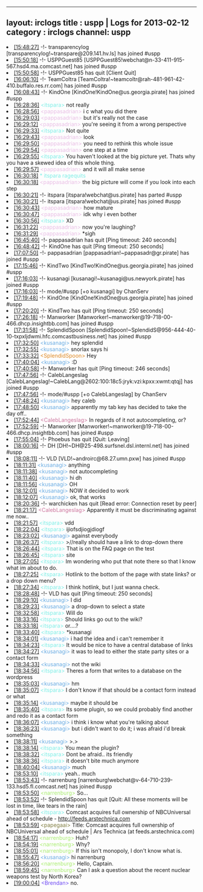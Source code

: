 
---
layout: irclogs
title : uspp | Logs for 2013-02-12
category : irclogs
channel: uspp
---
<li class="logitem"><a href="#15:48:27" name="15:48:27" class="time">[15:48:27]</a> -!- <span class="join">transparencylog</span> [transparencylog!~transpare@209.141.hv.ls] has joined #uspp </li>
<li class="logitem"><a href="#15:50:18" name="15:50:18" class="time">[15:50:18]</a> -!- <span class="join">USPPGuest85</span> [USPPGuest85!webchat@n-33-411-915-567.hsd4.ma.comcast.net] has joined #uspp </li>
<li class="logitem"><a href="#15:50:58" name="15:50:58" class="time">[15:50:58]</a> -!- <span class="quit">USPPGuest85</span> has quit [Client Quit] </li>
<li class="logitem"><a href="#16:06:10" name="16:06:10" class="time">[16:06:10]</a> -!- <span class="join">TeamColtra</span> [TeamColtra!~teamcoltr@rah-481-961-42-410.buffalo.res.rr.com] has joined #uspp </li>
<li class="logitem"><a href="#16:08:43" name="16:08:43" class="time">[16:08:43]</a> -!- <span class="join">KindOne</span> [KindOne!KindOne@us.georgia.pirate] has joined #uspp </li>
<li class="logitem"><a href="#16:28:36" name="16:28:36" class="time">[16:28:36]</a> <span class="person" style="color:#7deee6">&lt;itspara&gt;</span> not really </li>
<li class="logitem"><a href="#16:28:56" name="16:28:56" class="time">[16:28:56]</a> <span class="person" style="color:#e9bee5">&lt;pappasadrian&gt;</span> i c what you did there </li>
<li class="logitem"><a href="#16:29:03" name="16:29:03" class="time">[16:29:03]</a> <span class="person" style="color:#e9bee5">&lt;pappasadrian&gt;</span> but it's really not the case </li>
<li class="logitem"><a href="#16:29:12" name="16:29:12" class="time">[16:29:12]</a> <span class="person" style="color:#e9bee5">&lt;pappasadrian&gt;</span> you're seeing it from a wrong perspective </li>
<li class="logitem"><a href="#16:29:33" name="16:29:33" class="time">[16:29:33]</a> <span class="person" style="color:#7deee6">&lt;itspara&gt;</span> Not quite </li>
<li class="logitem"><a href="#16:29:43" name="16:29:43" class="time">[16:29:43]</a> <span class="person" style="color:#e9bee5">&lt;pappasadrian&gt;</span> look </li>
<li class="logitem"><a href="#16:29:50" name="16:29:50" class="time">[16:29:50]</a> <span class="person" style="color:#e9bee5">&lt;pappasadrian&gt;</span> you need to rethink this whole issue </li>
<li class="logitem"><a href="#16:29:54" name="16:29:54" class="time">[16:29:54]</a> <span class="person" style="color:#e9bee5">&lt;pappasadrian&gt;</span> one step at a time </li>
<li class="logitem"><a href="#16:29:55" name="16:29:55" class="time">[16:29:55]</a> <span class="person" style="color:#7deee6">&lt;itspara&gt;</span> You haven't looked at the big picture yet. Thats why you have a skewed idea of this whole thing. </li>
<li class="logitem"><a href="#16:29:57" name="16:29:57" class="time">[16:29:57]</a> <span class="person" style="color:#e9bee5">&lt;pappasadrian&gt;</span> and it will all make sense </li>
<li class="logitem"><a href="#16:30:18" name="16:30:18" class="time">[16:30:18]</a> <span class="person" style="color:#7deee6">* itspara ragequits</span> </li>
<li class="logitem"><a href="#16:30:18" name="16:30:18" class="time">[16:30:18]</a> <span class="person" style="color:#e9bee5">&lt;pappasadrian&gt;</span> the big picture will come if you look into each step </li>
<li class="logitem"><a href="#16:30:21" name="16:30:21" class="time">[16:30:21]</a> -!- <span class="part">itspara</span> [itspara!webchat@us.pirate] has parted #uspp </li>
<li class="logitem"><a href="#16:30:21" name="16:30:21" class="time">[16:30:21]</a> -!- <span class="join">itspara</span> [itspara!webchat@us.pirate] has joined #uspp </li>
<li class="logitem"><a href="#16:30:43" name="16:30:43" class="time">[16:30:43]</a> <span class="person" style="color:#e9bee5">&lt;pappasadrian&gt;</span> how mature </li>
<li class="logitem"><a href="#16:30:47" name="16:30:47" class="time">[16:30:47]</a> <span class="person" style="color:#e9bee5">&lt;pappasadrian&gt;</span> idk why i even bother </li>
<li class="logitem"><a href="#16:30:56" name="16:30:56" class="time">[16:30:56]</a> <span class="person" style="color:#7deee6">&lt;itspara&gt;</span> XD </li>
<li class="logitem"><a href="#16:31:22" name="16:31:22" class="time">[16:31:22]</a> <span class="person" style="color:#e9bee5">&lt;pappasadrian&gt;</span> now you're laughing? </li>
<li class="logitem"><a href="#16:31:29" name="16:31:29" class="time">[16:31:29]</a> <span class="person" style="color:#e9bee5">&lt;pappasadrian&gt;</span> *sigh </li>
<li class="logitem"><a href="#16:45:40" name="16:45:40" class="time">[16:45:40]</a> -!- <span class="quit">pappasadrian</span> has quit [Ping timeout: 240 seconds] </li>
<li class="logitem"><a href="#16:48:42" name="16:48:42" class="time">[16:48:42]</a> -!- <span class="quit">KindOne</span> has quit [Ping timeout: 250 seconds] </li>
<li class="logitem"><a href="#17:07:50" name="17:07:50" class="time">[17:07:50]</a> -!- <span class="join">pappasadrian</span> [pappasadrian!~pappasadr@gr.pirate] has joined #uspp </li>
<li class="logitem"><a href="#17:15:46" name="17:15:46" class="time">[17:15:46]</a> -!- <span class="join">KindTwo</span> [KindTwo!KindOne@us.georgia.pirate] has joined #uspp </li>
<li class="logitem"><a href="#17:16:03" name="17:16:03" class="time">[17:16:03]</a> -!- <span class="join">kusanagi</span> [kusanagi!~kusanagi@us.newyork.pirate] has joined #uspp </li>
<li class="logitem"><a href="#17:16:03" name="17:16:03" class="time">[17:16:03]</a> -!- mode/<span class="mode">#uspp</span> [+o kusanagi] by ChanServ </li>
<li class="logitem"><a href="#17:19:48" name="17:19:48" class="time">[17:19:48]</a> -!- <span class="join">KindOne</span> [KindOne!KindOne@us.georgia.pirate] has joined #uspp </li>
<li class="logitem"><a href="#17:20:20" name="17:20:20" class="time">[17:20:20]</a> -!- <span class="quit">KindTwo</span> has quit [Ping timeout: 250 seconds] </li>
<li class="logitem"><a href="#17:26:18" name="17:26:18" class="time">[17:26:18]</a> -!- <span class="join">Manworker</span> [Manworker!~manworker@19-718-00-466.dhcp.insightbb.com] has joined #uspp </li>
<li class="logitem"><a href="#17:31:58" name="17:31:58" class="time">[17:31:58]</a> -!- <span class="join">SplendidSpoon</span> [SplendidSpoon!~SplendidS@956-444-40-10-txpxljdwmi.hfc.comcastbusiness.net] has joined #uspp </li>
<li class="logitem"><a href="#17:32:50" name="17:32:50" class="time">[17:32:50]</a> <span class="person" style="color:#6aace3">&lt;kusanagi&gt;</span> hey splendid </li>
<li class="logitem"><a href="#17:32:55" name="17:32:55" class="time">[17:32:55]</a> <span class="person" style="color:#6aace3">&lt;kusanagi&gt;</span> snorlax says hi </li>
<li class="logitem"><a href="#17:33:32" name="17:33:32" class="time">[17:33:32]</a> <span class="person" style="color:#de8720">&lt;SplendidSpoon&gt;</span> Hey </li>
<li class="logitem"><a href="#17:40:04" name="17:40:04" class="time">[17:40:04]</a> <span class="person" style="color:#6aace3">&lt;kusanagi&gt;</span> :D </li>
<li class="logitem"><a href="#17:40:58" name="17:40:58" class="time">[17:40:58]</a> -!- <span class="quit">Manworker</span> has quit [Ping timeout: 246 seconds] </li>
<li class="logitem"><a href="#17:47:56" name="17:47:56" class="time">[17:47:56]</a> -!- <span class="join">CalebLangeslag</span> [CalebLangeslag!~CalebLang@2602:100:18c5:jryk:vzi:kpxx:xwmt:qtqj] has joined #uspp </li>
<li class="logitem"><a href="#17:47:56" name="17:47:56" class="time">[17:47:56]</a> -!- mode/<span class="mode">#uspp</span> [+o CalebLangeslag] by ChanServ </li>
<li class="logitem"><a href="#17:48:24" name="17:48:24" class="time">[17:48:24]</a> <span class="person" style="color:#6aace3">&lt;kusanagi&gt;</span> hey caleb </li>
<li class="logitem"><a href="#17:48:50" name="17:48:50" class="time">[17:48:50]</a> <span class="person" style="color:#6aace3">&lt;kusanagi&gt;</span> apparently my tab key has decided to take the day off.. </li>
<li class="logitem"><a href="#17:52:44" name="17:52:44" class="time">[17:52:44]</a> <span class="person" style="color:#cc749c">&lt;CalebLangeslag&gt;</span> In regards of it not autocompleting, or? </li>
<li class="logitem"><a href="#17:52:59" name="17:52:59" class="time">[17:52:59]</a> -!- <span class="join">Manworker</span> [Manworker!~manworker@19-718-00-466.dhcp.insightbb.com] has joined #uspp </li>
<li class="logitem"><a href="#17:55:04" name="17:55:04" class="time">[17:55:04]</a> -!- <span class="quit">Phoebus</span> has quit [Quit: Leaving] </li>
<li class="logitem"><a href="#18:00:16" name="18:00:16" class="time">[18:00:16]</a> -!- <span class="join">DH</span> [DH!~DH@25-498.surfsnel.dsl.internl.net] has joined #uspp </li>
<li class="logitem"><a href="#18:08:11" name="18:08:11" class="time">[18:08:11]</a> -!- <span class="join">VLD</span> [VLD!~androirc@68.27.umn.pxw] has joined #uspp </li>
<li class="logitem"><a href="#18:11:31" name="18:11:31" class="time">[18:11:31]</a> <span class="person" style="color:#6aace3">&lt;kusanagi&gt;</span> anything </li>
<li class="logitem"><a href="#18:11:38" name="18:11:38" class="time">[18:11:38]</a> <span class="person" style="color:#6aace3">&lt;kusanagi&gt;</span> not autocompleting </li>
<li class="logitem"><a href="#18:11:40" name="18:11:40" class="time">[18:11:40]</a> <span class="person" style="color:#6aace3">&lt;kusanagi&gt;</span> hi dh </li>
<li class="logitem"><a href="#18:11:56" name="18:11:56" class="time">[18:11:56]</a> <span class="person" style="color:#6aace3">&lt;kusanagi&gt;</span> OH </li>
<li class="logitem"><a href="#18:12:01" name="18:12:01" class="time">[18:12:01]</a> <span class="person" style="color:#6aace3">&lt;kusanagi&gt;</span> NOW it decided to work </li>
<li class="logitem"><a href="#18:12:07" name="18:12:07" class="time">[18:12:07]</a> <span class="person" style="color:#6aace3">&lt;kusanagi&gt;</span> ok, that works </li>
<li class="logitem"><a href="#18:20:36" name="18:20:36" class="time">[18:20:36]</a> -!- <span class="quit">warchicken</span> has quit [Read error: Connection reset by peer] </li>
<li class="logitem"><a href="#18:21:17" name="18:21:17" class="time">[18:21:17]</a> <span class="person" style="color:#cc749c">&lt;CalebLangeslag&gt;</span> Apparently it must be discriminating against me now.. </li>
<li class="logitem"><a href="#18:21:57" name="18:21:57" class="time">[18:21:57]</a> <span class="person" style="color:#7deee6">&lt;itspara&gt;</span> vdd </li>
<li class="logitem"><a href="#18:22:04" name="18:22:04" class="time">[18:22:04]</a> <span class="person" style="color:#7deee6">&lt;itspara&gt;</span> ijiofsdjiogjdiogf </li>
<li class="logitem"><a href="#18:23:02" name="18:23:02" class="time">[18:23:02]</a> <span class="person" style="color:#6aace3">&lt;kusanagi&gt;</span> against everybody </li>
<li class="logitem"><a href="#18:26:37" name="18:26:37" class="time">[18:26:37]</a> <span class="person" style="color:#7deee6">&lt;itspara&gt;</span> &gt;//really should have a link to drop-down there </li>
<li class="logitem"><a href="#18:26:44" name="18:26:44" class="time">[18:26:44]</a> <span class="person" style="color:#7deee6">&lt;itspara&gt;</span> That is on the FAQ page on the test </li>
<li class="logitem"><a href="#18:26:45" name="18:26:45" class="time">[18:26:45]</a> <span class="person" style="color:#7deee6">&lt;itspara&gt;</span> site </li>
<li class="logitem"><a href="#18:27:05" name="18:27:05" class="time">[18:27:05]</a> <span class="person" style="color:#7deee6">&lt;itspara&gt;</span> Im wondering who put that note there so that I know what im about to do. </li>
<li class="logitem"><a href="#18:27:25" name="18:27:25" class="time">[18:27:25]</a> <span class="person" style="color:#7deee6">&lt;itspara&gt;</span> Hotlink to the bottom of the page with state links? or a drop down menu? </li>
<li class="logitem"><a href="#18:27:34" name="18:27:34" class="time">[18:27:34]</a> <span class="person" style="color:#7deee6">&lt;itspara&gt;</span> I think hotlink, but I just wanna check. </li>
<li class="logitem"><a href="#18:28:48" name="18:28:48" class="time">[18:28:48]</a> -!- <span class="quit">VLD</span> has quit [Ping timeout: 250 seconds] </li>
<li class="logitem"><a href="#18:29:10" name="18:29:10" class="time">[18:29:10]</a> <span class="person" style="color:#6aace3">&lt;kusanagi&gt;</span> I did </li>
<li class="logitem"><a href="#18:29:23" name="18:29:23" class="time">[18:29:23]</a> <span class="person" style="color:#6aace3">&lt;kusanagi&gt;</span> a drop-down to select a state </li>
<li class="logitem"><a href="#18:32:58" name="18:32:58" class="time">[18:32:58]</a> <span class="person" style="color:#7deee6">&lt;itspara&gt;</span> Will do </li>
<li class="logitem"><a href="#18:33:16" name="18:33:16" class="time">[18:33:16]</a> <span class="person" style="color:#7deee6">&lt;itspara&gt;</span> Should links go out to the wiki? </li>
<li class="logitem"><a href="#18:33:18" name="18:33:18" class="time">[18:33:18]</a> <span class="person" style="color:#7deee6">&lt;itspara&gt;</span> or....? </li>
<li class="logitem"><a href="#18:33:40" name="18:33:40" class="time">[18:33:40]</a> <span class="person" style="color:#7deee6">&lt;itspara&gt;</span> *kusanagi </li>
<li class="logitem"><a href="#18:34:01" name="18:34:01" class="time">[18:34:01]</a> <span class="person" style="color:#6aace3">&lt;kusanagi&gt;</span> i had the idea and i can't remember it </li>
<li class="logitem"><a href="#18:34:23" name="18:34:23" class="time">[18:34:23]</a> <span class="person" style="color:#7deee6">&lt;itspara&gt;</span> It would be nice to have a central database of links </li>
<li class="logitem"><a href="#18:34:27" name="18:34:27" class="time">[18:34:27]</a> <span class="person" style="color:#6aace3">&lt;kusanagi&gt;</span> it was to lead to either the state party sites or a contact form </li>
<li class="logitem"><a href="#18:34:33" name="18:34:33" class="time">[18:34:33]</a> <span class="person" style="color:#6aace3">&lt;kusanagi&gt;</span> not the wiki </li>
<li class="logitem"><a href="#18:34:56" name="18:34:56" class="time">[18:34:56]</a> <span class="person" style="color:#7deee6">&lt;itspara&gt;</span> Theres a form that writes to a database on the wordpress </li>
<li class="logitem"><a href="#18:35:03" name="18:35:03" class="time">[18:35:03]</a> <span class="person" style="color:#6aace3">&lt;kusanagi&gt;</span> hm </li>
<li class="logitem"><a href="#18:35:07" name="18:35:07" class="time">[18:35:07]</a> <span class="person" style="color:#7deee6">&lt;itspara&gt;</span> I don't know if that should be a contact form instead or what </li>
<li class="logitem"><a href="#18:35:14" name="18:35:14" class="time">[18:35:14]</a> <span class="person" style="color:#6aace3">&lt;kusanagi&gt;</span> maybe it should be </li>
<li class="logitem"><a href="#18:35:40" name="18:35:40" class="time">[18:35:40]</a> <span class="person" style="color:#7deee6">&lt;itspara&gt;</span> Its some plugin, so we could probably find another and redo it as a contact form </li>
<li class="logitem"><a href="#18:36:07" name="18:36:07" class="time">[18:36:07]</a> <span class="person" style="color:#6aace3">&lt;kusanagi&gt;</span> i think i know what you're talking about </li>
<li class="logitem"><a href="#18:36:23" name="18:36:23" class="time">[18:36:23]</a> <span class="person" style="color:#6aace3">&lt;kusanagi&gt;</span> but i didn't want to do it; i was afraid i'd break something </li>
<li class="logitem"><a href="#18:38:11" name="18:38:11" class="time">[18:38:11]</a> <span class="person" style="color:#6aace3">&lt;kusanagi&gt;</span> &gt;.&gt; </li>
<li class="logitem"><a href="#18:38:14" name="18:38:14" class="time">[18:38:14]</a> <span class="person" style="color:#7deee6">&lt;itspara&gt;</span> You mean the plugin? </li>
<li class="logitem"><a href="#18:38:32" name="18:38:32" class="time">[18:38:32]</a> <span class="person" style="color:#7deee6">&lt;itspara&gt;</span> Dont be afraid.. its friendly </li>
<li class="logitem"><a href="#18:38:36" name="18:38:36" class="time">[18:38:36]</a> <span class="person" style="color:#7deee6">&lt;itspara&gt;</span> it doesn't bite much anymore </li>
<li class="logitem"><a href="#18:40:04" name="18:40:04" class="time">[18:40:04]</a> <span class="person" style="color:#6aace3">&lt;kusanagi&gt;</span> much </li>
<li class="logitem"><a href="#18:53:10" name="18:53:10" class="time">[18:53:10]</a> <span class="person" style="color:#7deee6">&lt;itspara&gt;</span> yeah.. much </li>
<li class="logitem"><a href="#18:53:43" name="18:53:43" class="time">[18:53:43]</a> -!- <span class="join">narrenburg</span> [narrenburg!webchat@v-64-710-239-133.hsd5.fl.comcast.net] has joined #uspp </li>
<li class="logitem"><a href="#18:53:50" name="18:53:50" class="time">[18:53:50]</a> <span class="person" style="color:#a8ec6e">&lt;narrenburg&gt;</span> So... </li>
<li class="logitem"><a href="#18:53:52" name="18:53:52" class="time">[18:53:52]</a> -!- <span class="quit">SplendidSpoon</span> has quit [Quit: All these moments will be lost in time, like tears in the rain] </li>
<li class="logitem"><a href="#18:53:58" name="18:53:58" class="time">[18:53:58]</a> <span class="person" style="color:#7deee6">&lt;itspara&gt;</span> Comcast acquires full ownership of NBCUniversal ahead of schedule - <a href="http://feeds.arstechnica.com/~r/arstechnica/index/~3/84LyYFshW74/" target="_blank">http://feeds.arstechnica.com</a> </li>
<li class="logitem"><a href="#18:53:59" name="18:53:59" class="time">[18:53:59]</a> <span class="person" style="color:#817e41">&lt;papegaai&gt;</span> Title: Comcast acquires full ownership of NBCUniversal ahead of schedule | Ars Technica (at feeds.arstechnica.com) </li>
<li class="logitem"><a href="#18:54:17" name="18:54:17" class="time">[18:54:17]</a> <span class="person" style="color:#a8ec6e">&lt;narrenburg&gt;</span> Huh? </li>
<li class="logitem"><a href="#18:54:19" name="18:54:19" class="time">[18:54:19]</a> <span class="person" style="color:#a8ec6e">&lt;narrenburg&gt;</span> Why? </li>
<li class="logitem"><a href="#18:55:01" name="18:55:01" class="time">[18:55:01]</a> <span class="person" style="color:#a8ec6e">&lt;narrenburg&gt;</span> If this isn't monopoly, I don't know what is. </li>
<li class="logitem"><a href="#18:55:47" name="18:55:47" class="time">[18:55:47]</a> <span class="person" style="color:#6aace3">&lt;kusanagi&gt;</span> hi narrenburg  </li>
<li class="logitem"><a href="#18:56:20" name="18:56:20" class="time">[18:56:20]</a> <span class="person" style="color:#a8ec6e">&lt;narrenburg&gt;</span> Hello, Captain. </li>
<li class="logitem"><a href="#18:59:45" name="18:59:45" class="time">[18:59:45]</a> <span class="person" style="color:#a8ec6e">&lt;narrenburg&gt;</span> Can I ask a question about the recent nuclear weapons test by North Korea? </li>
<li class="logitem"><a href="#19:00:04" name="19:00:04" class="time">[19:00:04]</a> <span class="person" style="color:#6e49f3">&lt;Brendan&gt;</span> no. </li>


